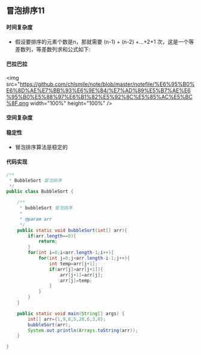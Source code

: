 ## 冒泡排序11

#### 时间复杂度

- 假设要排序的元素个数是n，那就需要 (n-1) + (n-2) +...+2+1 次，这是一个等差数列，等差数列求和公式如下:


#### 巴拉巴拉

<img src="https://github.com/chlsmile/note/blob/master/notefile/%E6%95%B0%E6%8D%AE%E7%BB%93%E6%9E%84/%E7%AD%89%E5%B7%AE%E6%95%B0%E5%88%97%E6%B1%82%E5%92%8C%E5%85%AC%E5%BC%8F.png width="100%" height="100%" />

#### 空间复杂度


#### 稳定性
- 冒泡排序算法是稳定的

#### 代码实现
```java
/**
 * BubbleSort 冒泡排序
 */
public class BubbleSort {

    /**
     * bubbleSort 冒泡排序
     *
     * @param arr
     */
    public static void bubbleSort(int[] arr){
        if(arr.length==0){
            return;
        }
        for(int i=0;i<arr.length-1;i++){
            for(int j=0;j<arr.length-i-1;j++){
                int temp=arr[j+1];
                if(arr[j]>arr[j+1]){
                    arr[j+1]=arr[j];
                    arr[j]=temp;
                }
            }
        }
    }

    public static void main(String[] args) {
        int[] arr={1,9,8,5,20,6,3,8};
        bubbleSort(arr);
        System.out.println(Arrays.toString(arr));
    }

}
```